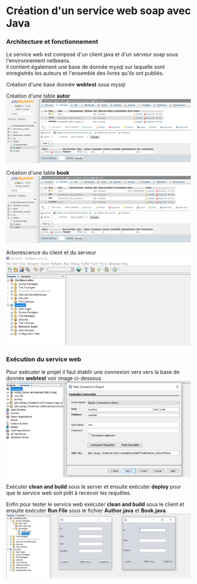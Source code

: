 <h1>Création d'un service web soap avec Java</h1>
<h3>Architecture et fonctionnement</h3>
<p>
Le service web est composé d'un client java et d'un serveur soap sous l'environnement netbeans.<br/>
il contient également une base de donnée mysql sur laquelle sont enregistrés les auteurs et l'ensemble des livres qu'ils ont publiés.
</p>
<p>
  Création d'une base donnée <b>webtest</b> sous mysql
</p>
<p>
  Création d'une table <b>autor</b><br/>
  <img src="table_author.PNG" />
</p>
<p>
  Création d'une table <b>book</b><br/>
  <img src="table_book.PNG" />
</p>
<p>
  Arborescence du client et du serveur
  <img src="arborescence_du_projet.PNG" />
</p>
<h3>Exécution du service web</h3>
<p>
  Pour exécuter le projet il faut établir une connexion vers vers la base de donnée <b>webtest</b> voir image ci-dessous
   <img src="creation_connexion.PNG" />
</p>
<p>
  Exécuter <b>clean and build</b> sous le server et ensuite exécuter <b>deploy</b> pour que le service web soit prêt à recevoir les requêtes.
</p>
<p>
  Enfin pour tester le service web exécuter <b>clean and build</b> sous le client et ensuite exécuter <b>Run File</b> sous le fichier 
  <b>Author.java</b> et <b>Book.java</b>.
  <img src="client_author_book.PNG" />
</p>
